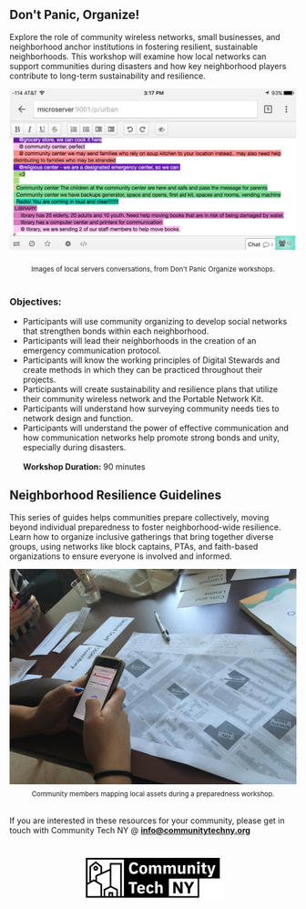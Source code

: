 ## Don't Panic, Organize!
Explore the role of community wireless networks, small businesses, and neighborhood anchor institutions in fostering resilient, sustainable neighborhoods. This workshop will examine how local networks can support communities during disasters and how key neighborhood players contribute to long-term sustainability and resilience.
<div align="center"><img src="/assets/IMG_1504.PNG" alt="" width=""/></div>
<img src="/assets/IMG_9078.PNG" alt="" width=""/></div>
<div align="center"><sub>Images of local servers conversations, from Don't Panic Organize workshops.</sub></div>
<br>

### Objectives:
- Participants will use community organizing to develop social networks that strengthen bonds within each neighborhood.
- Participants will lead their neighborhoods in the creation of an emergency communication protocol.
- Participants will know the working principles of Digital Stewards and create methods in which they can be practiced throughout their projects.
- Participants will create sustainability and resilience plans that utilize their community wireless network and the Portable Network Kit.
- Participants will understand how surveying community needs ties to network design and function.
- Participants will understand the power of effective communication and how communication networks help promote strong bonds and unity, especially during disasters.
<br><br>
**Workshop Duration:** 90 minutes

## Neighborhood Resilience Guidelines
This series of guides helps communities prepare collectively, moving beyond individual preparedness to foster neighborhood-wide resilience. Learn how to organize inclusive gatherings that bring together diverse groups, using networks like block captains, PTAs, and faith-based organizations to ensure everyone is involved and informed.
<div align="center"><img src="/assets/IMG_9078.JPG" alt="" width=""/><img src="/assets/IMG_9080.JPG" alt="" width=""/></div>
<div align="center"><sub>Community members mapping local assets during a preparedness workshop.</sub></div>
<br>

If you are interested in these resources for your community, please get in touch with Community Tech NY @ **info@communitytechny.org**
<br><br>
<div align="center"><img src="assets/CTLogocopy.png" alt="CTLab Logo" width="250"/></div>

